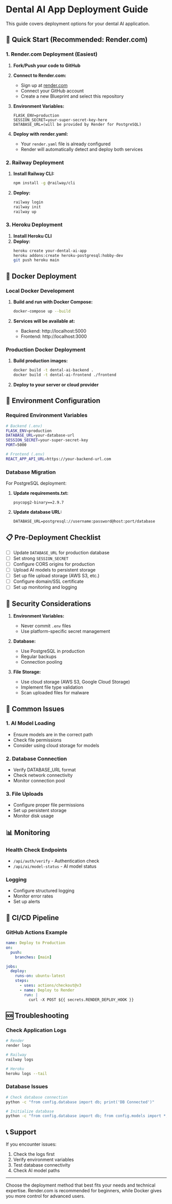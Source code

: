 # Dental AI App Deployment Guide

This guide covers deployment options for your dental AI application.

## 🚀 Quick Start (Recommended: Render.com)

### 1. Render.com Deployment (Easiest)

1. **Fork/Push your code to GitHub**
2. **Connect to Render.com:**
   - Sign up at [render.com](https://render.com)
   - Connect your GitHub account
   - Create a new Blueprint and select this repository

3. **Environment Variables:**
   ```
   FLASK_ENV=production
   SESSION_SECRET=your-super-secret-key-here
   DATABASE_URL=(will be provided by Render for PostgreSQL)
   ```

4. **Deploy with render.yaml:**
   - Your `render.yaml` file is already configured
   - Render will automatically detect and deploy both services

### 2. Railway Deployment

1. **Install Railway CLI:**
   ```bash
   npm install -g @railway/cli
   ```

2. **Deploy:**
   ```bash
   railway login
   railway init
   railway up
   ```

### 3. Heroku Deployment

1. **Install Heroku CLI**
2. **Deploy:**
   ```bash
   heroku create your-dental-ai-app
   heroku addons:create heroku-postgresql:hobby-dev
   git push heroku main
   ```

## 🐳 Docker Deployment

### Local Docker Development

1. **Build and run with Docker Compose:**
   ```bash
   docker-compose up --build
   ```

2. **Services will be available at:**
   - Backend: http://localhost:5000
   - Frontend: http://localhost:3000

### Production Docker Deployment

1. **Build production images:**
   ```bash
   docker build -t dental-ai-backend .
   docker build -t dental-ai-frontend ./frontend
   ```

2. **Deploy to your server or cloud provider**

## 🔧 Environment Configuration

### Required Environment Variables

```bash
# Backend (.env)
FLASK_ENV=production
DATABASE_URL=your-database-url
SESSION_SECRET=your-super-secret-key
PORT=5000

# Frontend (.env)
REACT_APP_API_URL=https://your-backend-url.com
```

### Database Migration

For PostgreSQL deployment:

1. **Update requirements.txt:**
   ```
   psycopg2-binary==2.9.7
   ```

2. **Update database URL:**
   ```
   DATABASE_URL=postgresql://username:password@host:port/database
   ```

## 📋 Pre-Deployment Checklist

- [ ] Update `DATABASE_URL` for production database
- [ ] Set strong `SESSION_SECRET`
- [ ] Configure CORS origins for production
- [ ] Upload AI models to persistent storage
- [ ] Set up file upload storage (AWS S3, etc.)
- [ ] Configure domain/SSL certificate
- [ ] Set up monitoring and logging

## 🔐 Security Considerations

1. **Environment Variables:**
   - Never commit `.env` files
   - Use platform-specific secret management

2. **Database:**
   - Use PostgreSQL in production
   - Regular backups
   - Connection pooling

3. **File Storage:**
   - Use cloud storage (AWS S3, Google Cloud Storage)
   - Implement file type validation
   - Scan uploaded files for malware

## 🚨 Common Issues

### 1. AI Model Loading
- Ensure models are in the correct path
- Check file permissions
- Consider using cloud storage for models

### 2. Database Connection
- Verify DATABASE_URL format
- Check network connectivity
- Monitor connection pool

### 3. File Uploads
- Configure proper file permissions
- Set up persistent storage
- Monitor disk usage

## 📊 Monitoring

### Health Check Endpoints
- `/api/auth/verify` - Authentication check
- `/api/ai/model-status` - AI model status

### Logging
- Configure structured logging
- Monitor error rates
- Set up alerts

## 🔄 CI/CD Pipeline

### GitHub Actions Example
```yaml
name: Deploy to Production
on:
  push:
    branches: [main]

jobs:
  deploy:
    runs-on: ubuntu-latest
    steps:
      - uses: actions/checkout@v3
      - name: Deploy to Render
        run: |
          curl -X POST ${{ secrets.RENDER_DEPLOY_HOOK }}
```

## 🆘 Troubleshooting

### Check Application Logs
```bash
# Render
render logs

# Railway
railway logs

# Heroku
heroku logs --tail
```

### Database Issues
```bash
# Check database connection
python -c "from config.database import db; print('DB Connected')"

# Initialize database
python -c "from config.database import db; from config.models import *; db.create_all()"
```

## 📞 Support

If you encounter issues:
1. Check the logs first
2. Verify environment variables
3. Test database connectivity
4. Check AI model paths

---

Choose the deployment method that best fits your needs and technical expertise. Render.com is recommended for beginners, while Docker gives you more control for advanced users. 